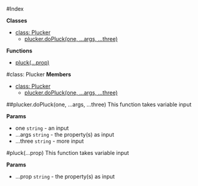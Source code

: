 #Index

**Classes**

* [class: Plucker](#Plucker)
  * [plucker.doPluck(one, ...args, ...three)](#Plucker#doPluck)

**Functions**

* [pluck(...prop)](#pluck)
 
<a name="Plucker"></a>
#class: Plucker
**Members**

* [class: Plucker](#Plucker)
  * [plucker.doPluck(one, ...args, ...three)](#Plucker#doPluck)

<a name="Plucker#doPluck"></a>
##plucker.doPluck(one, ...args, ...three)
This function takes variable input

**Params**

- one `string` - an input  
- ...args `string` - the property(s) as input  
- ...three `string` - more input  

<a name="pluck"></a>
#pluck(...prop)
This function takes variable input

**Params**

- ...prop `string` - the property(s) as input  

